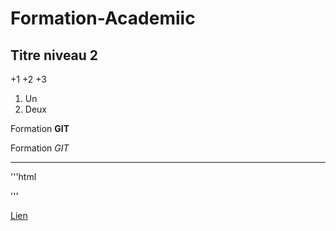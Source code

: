 # Formation-Academiic

## Titre niveau 2

+1
+2
+3
1. Un
2. Deux 

Formation **GIT**

Formation *GIT*

---

'''html
<html></html>
'''

[Lien](http://google.fr)